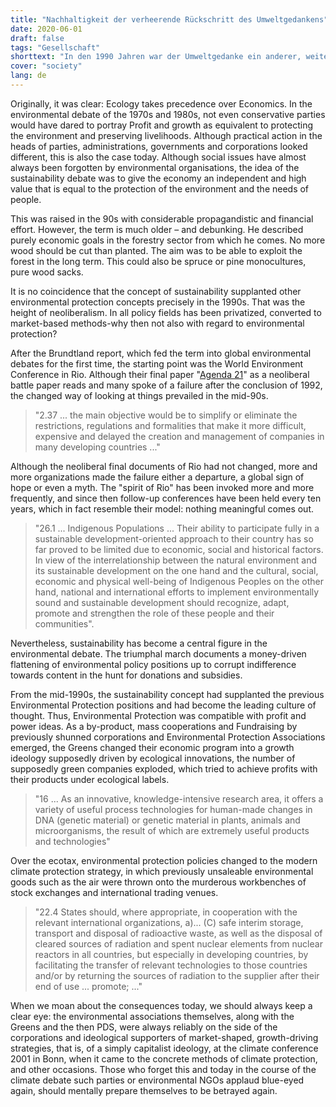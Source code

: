 ```yaml
---
title: "Nachhaltigkeit der verheerende Rückschritt des Umweltgedankens"
date: 2020-06-01
draft: false
tags: "Gesellschaft"
shorttext: "In den 1990 Jahren war der Umweltgedanke ein anderer, weiter als heute. Die Oligarchen haben es geschafft Umwelt durch Nachhaltigkeit zum Kommerzleben zu verdonern."
cover: "society"
lang: de
---
```


Originally, it was clear: Ecology takes precedence over Economics. In the environmental debate of the 1970s and 1980s, not even conservative parties would have dared to portray Profit and growth as equivalent to protecting the environment and preserving livelihoods. Although practical action in the heads of parties, administrations, governments and corporations looked different, this is also the case today. Although social issues have almost always been forgotten by environmental organisations, the idea of the sustainability debate was to give the economy an independent and high value that is equal to the protection of the environment and the needs of people.

This was raised in the 90s with considerable propagandistic and financial effort. However, the term is much older – and debunking. He described purely economic goals in the forestry sector from which he comes. No more wood should be cut than planted. The aim was to be able to exploit the forest in the long term. This could also be spruce or pine monocultures, pure wood sacks.

It is no coincidence that the concept of sustainability supplanted other environmental protection concepts precisely in the 1990s. That was the height of neoliberalism. In all policy fields has been privatized, converted to market-based methods-why then not also with regard to environmental protection?

After the Brundtland report, which fed the term into global environmental debates for the first time, the starting point was the World Environment Conference in Rio. Although their final paper "[Agenda 21](/static/downloads/agenda_21_en.pdf "Agenda 21")" as a neoliberal battle paper reads and many spoke of a failure after the conclusion of 1992, the changed way of looking at things prevailed in the mid-90s.

> "2.37 ... the main objective would be to simplify or eliminate the restrictions, regulations and formalities that make it more difficult, expensive and delayed the creation and management of companies in many developing countries ..."

Although the neoliberal final documents of Rio had not changed, more and more organizations made the failure either a departure, a global sign of hope or even a myth. The "spirit of Rio" has been invoked more and more frequently, and since then follow-up conferences have been held every ten years, which in fact resemble their model: nothing meaningful comes out.

> "26.1 ... Indigenous Populations ... Their ability to participate fully in a sustainable development-oriented approach to their country has so far proved to be limited due to economic, social and historical factors. In view of the interrelationship between the natural environment and its sustainable development on the one hand and the cultural, social, economic and physical well-being of Indigenous Peoples on the other hand, national and international efforts to implement environmentally sound and sustainable development should recognize, adapt, promote and strengthen the role of these people and their communities".

Nevertheless, sustainability has become a central figure in the environmental debate. The triumphal march documents a money-driven flattening of environmental policy positions up to corrupt indifference towards content in the hunt for donations and subsidies.

From the mid-1990s, the sustainability concept had supplanted the previous Environmental Protection positions and had become the leading culture of thought. Thus, Environmental Protection was compatible with profit and power ideas. As a by-product, mass cooperations and Fundraising by previously shunned corporations and Environmental Protection Associations emerged, the Greens changed their economic program into a growth ideology supposedly driven by ecological innovations, the number of supposedly green companies exploded, which tried to achieve profits with their products under ecological labels.

> "16 ... As an innovative, knowledge-intensive research area, it offers a variety of useful process technologies for human-made changes in DNA (genetic material) or genetic material in plants, animals and microorganisms, the result of which are extremely useful products and technologies"

Over the ecotax, environmental protection policies changed to the modern climate protection strategy, in which previously unsaleable environmental goods such as the air were thrown onto the murderous workbenches of stock exchanges and international trading venues.

> "22.4 States should, where appropriate, in cooperation with the relevant international organizations, a)... (C) safe interim storage, transport and disposal of radioactive waste, as well as the disposal of cleared sources of radiation and spent nuclear elements from nuclear reactors in all countries, but especially in developing countries, by facilitating the transfer of relevant technologies to those countries and/or by returning the sources of radiation to the supplier after their end of use ... promote; ..."

When we moan about the consequences today, we should always keep a clear eye: the environmental associations themselves, along with the Greens and the then PDS, were always reliably on the side of the corporations and ideological supporters of market-shaped, growth-driving strategies, that is, of a simply capitalist ideology, at the climate conference 2001 in Bonn, when it came to the concrete methods of climate protection, and other occasions. Those who forget this and today in the course of the climate debate such parties or environmental NGOs applaud blue-eyed again, should mentally prepare themselves to be betrayed again.

